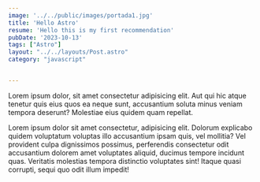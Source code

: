 ```yaml
---
image: '../../public/images/portada1.jpg'
title: 'Hello Astro'
resume: 'Hello this is my first recommendation'
pubDate: '2023-10-13'
tags: ["Astro"]
layout: "../../layouts/Post.astro"
category: "javascript"


---
```

Lorem ipsum dolor, sit amet consectetur adipisicing elit. Aut qui hic atque tenetur quis eius quos ea neque sunt, accusantium soluta minus veniam tempora deserunt? Molestiae eius quidem quam repellat.

Lorem ipsum dolor sit amet consectetur, adipisicing elit. Dolorum explicabo quidem voluptatum voluptas illo accusantium ipsam quis, vel mollitia? Vel provident culpa dignissimos possimus, perferendis consectetur odit accusantium dolorem amet voluptates aliquid, ducimus tempore incidunt quas. Veritatis molestias tempora distinctio voluptates sint! Itaque quasi corrupti, sequi quo odit illum impedit!